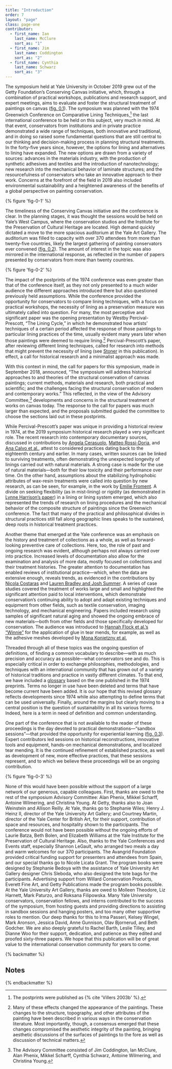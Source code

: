 ```yaml
---
title: "Introduction"
order: 7
layout: "page"
class: page-one
contributor:
  - first_name: Ian
    last_name: McClure
    sort_as: "1"
  - first_name: Jim
    last_name: Coddington
    sort_as: "2"
  - first_name: Cynthia
    last_name: Schwarz
    sort_as: "3"
---
```


The symposium held at Yale University in October 2019 grew out of the Getty Foundation’s Conserving Canvas initiative, which, through a combination of practical workshops, publications and research support, and expert meetings, aims to evaluate and foster the structural treatment of paintings on canvas ([fig. 0.1](#fig-0-1)). The symposium was planned with the 1974 Greenwich Conference on Comparative Lining Techniques,[^1] the last international conference to be held on this subject, very much in mind. At that event, conservators from institutions and in private practice demonstrated a wide range of techniques, both innovative and traditional, and in doing so raised some fundamental questions that are still central to our thinking and decision-making process in planning structural treatments. In the forty-five years since, however, the options for lining and alternatives to lining have expanded. The new options are drawn from a variety of sources: advances in the materials industry, with the production of synthetic adhesives and textiles and the introduction of nanotechnology; new research into the mechanical behavior of laminate structures; and the resourcefulness of conservators who take an innovative approach to their work. Concerns at the forefront of the field in 2019 also included environmental sustainability and a heightened awareness of the benefits of a global perspective on painting conservation.

{% figure 'fig-0-1' %}

The timeliness of the Conserving Canvas initiative and the conference is clear. In the planning stages, it was thought the sessions would be held on Yale’s West Campus, where the conservation studios and the Institute for the Preservation of Cultural Heritage are located. High demand quickly dictated a move to the more spacious auditorium at the Yale Art Gallery. The auditorium was filled to capacity with over 370 attendees from more than twenty-five countries, likely the largest gathering of painting conservators ever convened ([fig. 0.2](#fig-0-2)). The amount of interest in the topic was also mirrored in the international response, as reflected in the number of papers presented by conservators from more than twenty countries.

{% figure 'fig-0-2' %}

The impact of the postprints of the 1974 conference was even greater than that of the conference itself, as they not only presented to a much wider audience the different approaches introduced there but also questioned previously held assumptions. While the conference provided the opportunity for conservators to compare lining techniques, with a focus on practical workshops, the necessity of lining as a preservation measure was ultimately called into question. For many, the most perceptive and significant paper was the opening presentation by Westby Percival-Prescott, “The Lining Cycle,” in which he demonstrated how artists’ techniques of a certain period affected the response of those paintings to particular lining practices of the time, usually evident many years later when those paintings were deemed to require lining.[^2] Percival-Prescott’s paper, after reviewing different lining techniques, called for research into methods that might prevent the necessity of lining (see [Stoner](/viii-posters/42/) in this publication). In effect, a call for historical research and a minimalist approach was made.

With this context in mind, the call for papers for this symposium, made in September 2018, announced, “The symposium will address historical approaches to and theories of the structural conservation of canvas paintings; current methods, materials and research, both practical and scientific; and the challenges facing the structural conservation of modern and contemporary works.” This reflected, in the view of the Advisory Committee,[^3] developments and concerns in the structural treatment of works on canvas today. The response to the call for papers was much larger than expected, and the proposals submitted guided the committee to choose the sections laid out in these postprints.

While Percival-Prescott’s paper was unique in providing a historical review in 1974, at the 2019 symposium historical research played a very significant role. The recent research into contemporary documentary sources, discussed in contributions by [Angela Cerasuolo](/i-history/5/), [Matteo Rossi-Doria](/ii-present-practice/10/), and [Ana Calvo et al.](/iii-open-questions/18/), attest to considered practices dating back to the eighteenth century and earlier. In many cases, written sources can be linked to surviving treatments, often demonstrating the unexpected longevity of linings carried out with natural materials. A strong case is made for the use of natural materials—both for their low toxicity and their performance over time. On the other hand, assumptions about the stabilizing hydrophobic attributes of wax-resin treatments were called into question by new research, as can be seen, for example, in the work by [Emilie Froment](/viii-posters/45/). A divide on seeking flexibility (as in mist-lining) or rigidity (as demonstrated in [Lynne Harrison’s paper](/iv-case-studies/22/)) in a lining or lining system emerged, which also represented the trends of research on lining procedures and the mechanical behavior of the composite structure of paintings since the Greenwich conference. The fact that many of the practical and philosophical divides in structural practices still fall along geographic lines speaks to the sustained, deep roots in historical treatment practices.

Another theme that emerged at the Yale conference was an emphasis on the history and treatment of collections as a whole, as well as forward-looking preventive care of collections. Here, too, the role of past and ongoing research was evident, although perhaps not always carried over into practice. Increased levels of documentation also allow for the examination and analysis of more data, mostly focused on collections and their treatment histories. The greater attention to documentation has enabled reviews of institutional practice—which, when the data are extensive enough, reveals trends, as evidenced in the contributions by [Nicola Costaras](/vi-interventions/33/) and [Lauren Bradley and Josh Summer](/viii-posters/41/). A series of case studies covered the treatment of works large and small and highlighted the significant attention paid to local interventions, which demonstrate conservation’s continuing ability to adopt and adapt existing techniques and equipment from other fields, such as textile conservation, imaging technology, and mechanical engineering. Papers included research using samples of significant natural aging and showed the ongoing embrace of new materials—both from other fields and those specifically developed for conservation. The audience was introduced to [Hannah Flock et al.’s “Winnie”](/v-adhesives/29/) for the application of glue in tear mends, for example, as well as the adhesive meshes developed by [Mona Konietzny et al.](/v-adhesives/28/)

Threaded through all of these topics was the ongoing question of definitions, of finding a common vocabulary to describe—with as much precision and accuracy as possible—what conservators see and do. This is especially critical in order to exchange philosophies, methodologies, and techniques with an international community that has grown out of a variety of historical traditions and practice in vastly different climates. To that end, we have included a [glossary](/glossary/) based on the one published in the 1974 preprints. Terms no longer in use have been deleted and terms that have become current have been added. It is our hope that this revised glossary reflects developments since 1974 while also attempting to define terms that can be used universally. Finally, around the margins but clearly moving to a central position is the question of sustainability in all its various forms. Indeed, here is a term in need of definition and common understanding.

One part of the conference that is not available to the reader of these proceedings is the day devoted to practical demonstrations—“sandbox sessions”—that provided the opportunity for experiential learning ([fig. 0.3](#fig-0-3)). Expert contributors led sessions on historical reconstructions, innovative tools and equipment, hands-on mechanical demonstrations, and localized tear mending. It is the continued refinement of established practice, as well as development of new, more effective practices, that these sessions represent, and to which we believe these proceedings will be an ongoing contribution.

{% figure 'fig-0-3' %}

None of this would have been possible without the support of a large network of our generous, capable colleagues. First, thanks are owed to the rest of the symposium Advisory Committee: Alan Phenix, Mikkel Scharff, Antoine Wilmering, and Christina Young. At Getty, thanks also to Joan Weinstein and Allison Reilly. At Yale, thanks go to Stephanie Wiles; Henry J. Heinz II, director of the Yale University Art Gallery; and Courtney Martin, director of the Yale Center for British Art, for their support, contribution of space and resources, and hospitality shown to the participants. The conference would not have been possible without the ongoing efforts of Laurie Batza, Beth Bolen, and Elizabeth Williams at the Yale Institute for the Preservation of Cultural Heritage. Also, thanks to the Yale Conferences and Events staff, especially Shannon LeGault, who arranged two meals a day and warm welcomes for our 370 participants. The Avangrid Foundation provided critical funding support for presenters and attendees from Spain, and our special thanks go to Nicole Licata Grant. The program books were designed by Stephanie Bedoya with the assistance of Yale University Art Gallery designer Chris Sleboda, who also designed the tote bags for the participants. Advertising support from Willard Conservation Products, Everett Fine Art, and Getty Publications made the program books possible. At the Yale University Art Gallery, thanks are owed to Molleen Theodore, Liz Harnett, Mark Paturzo, and Roksana Filipowska. Many Yale University conservators, conservation fellows, and interns contributed to the success of the symposium, from hosting guests and providing directions to assisting in sandbox sessions and hanging posters, and too many other supportive roles to mention. Our deep thanks for this to Irma Passeri, Kelsey Wingel, Mark Aronson, Jessica David, Anne Gunnison, Olav Bjornerud, and Beth Godcher. We are also deeply grateful to Rachel Barth, Leslie Tilley, and Dianne Woo for their support, dedication, and patience as they edited and proofed sixty-three papers. We hope that this publication will be of great value to the international conservation community for years to come.

{% backmatter %}

## Notes

{% endbackmatter %}

[^1]: The postprints were published as {% cite 'Villers 2003b' %}.

[^2]: Many of these effects changed the appearance of the paintings. These changes to the structure, topography, and other attributes of the painting have been described in various ways in the conservation literature. Most importantly, though, a consensus emerged that these changes compromised the aesthetic integrity of the painting, bringing aesthetic discussions of the surfaces of paintings to the fore as well as discussion of technical matters.

[^3]: The Advisory Committee consisted of Jim Coddington, Ian McClure, Alan Phenix, Mikkel Scharff, Cynthia Schwarz, Antoine Wilmering, and Christina Young.
